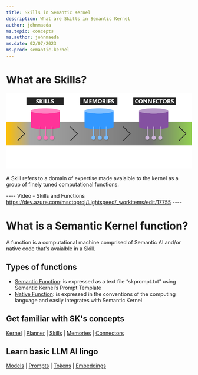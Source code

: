 ```yaml
---
title: Skills in Semantic Kernel
description: What are Skills in Semantic Kernel
author: johnmaeda
ms.topic: concepts
ms.author: johnmaeda
ms.date: 02/07/2023
ms.prod: semantic-kernel
---
```

# What are Skills?

![](../media/enhancers.png)

A Skill refers to a domain of expertise made avaialble to the kernel as a group of finely tuned computational functions. 

---- Video - Skills and Functions https://dev.azure.com/msctoproj/Lightspeed/_workitems/edit/17755 ----

# What is a Semantic Kernel function?
A function is a computational machine comprised of Semantic AI and/or native code that's avaialble in a Skill.

## Types of functions
- [Semantic Function](/semantic-kernel/skills/promptfunction): is expressed as a text file “skprompt.txt” using Semantic Kernel’s Prompt Template 
- [Native Function](/semantic-kernel/skills/functiontemplate): is expressed in the conventions of the computing language and easily integrates with Semantic Kernel

## Get familiar with SK's concepts

[Kernel](kernel) | [Planner](planner) | [Skills](skills) |  [Memories](memories) | [Connectors](connectors)

## Learn basic LLM AI lingo

[Models](models) | [Prompts](prompts) | [Tokens](tokens) | [Embeddings](embeddings)
